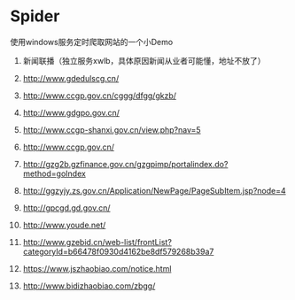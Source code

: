 # Spider
使用windows服务定时爬取网站的一个小Demo

1. 新闻联播（独立服务xwlb，具体原因新闻从业者可能懂，地址不放了）
2. http://www.gdedulscg.cn/
3. http://www.ccgp.gov.cn/cggg/dfgg/gkzb/
4. http://www.gdgpo.gov.cn/
5. http://www.ccgp-shanxi.gov.cn/view.php?nav=5
6. http://www.ccgp.gov.cn/
7. http://gzg2b.gzfinance.gov.cn/gzgpimp/portalindex.do?method=goIndex
8. http://ggzyjy.zs.gov.cn/Application/NewPage/PageSubItem.jsp?node=4
9. http://gpcgd.gd.gov.cn/

10. http://www.youde.net/
11. http://www.gzebid.cn/web-list/frontList?categoryId=b66478f0930d4162be8df579268b39a7
12. https://www.jszhaobiao.com/notice.html
13. http://www.bidizhaobiao.com/zbgg/

